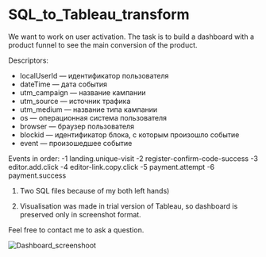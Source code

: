 # SQL_to_Tableau_transform
We want to work on user activation. The task is to build a dashboard with a product funnel to see the main conversion of the product. 

Descriptors:
- localUserId — идентификатор пользователя 
- dateTime — дата события 
- utm_campaign — название кампании 
- utm_source — источник трафика 
- utm_medium — название типа кампании 
- os — операционная система пользователя 
- browser — браузер пользователя 
- blockid — идентификатор блока, с которым произошло событие
- event — произошедшее событие

Events in order:
-1 landing.unique-visit
-2 register-confirm-code-success
-3 editor.add.click
-4 editor-link.copy.click
-5 payment.attempt
-6 payment.success

1) Two SQL files because of my both left hands) 

2) Visualisation was made in trial version of Tableau, so dashboard is preserved only in screenshot format.

Feel free to contact me to ask a question.

![Dashboard_screenshoot](https://user-images.githubusercontent.com/82327055/168783952-bf38c662-d35b-40c0-94fe-e7724ea350b1.png)

